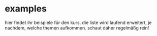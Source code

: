 # examples

hier findet ihr beispiele für den kurs. die liste wird laufend erweitert, je nachdem, welche themen aufkommen. schaut daher regelmäßg rein!
